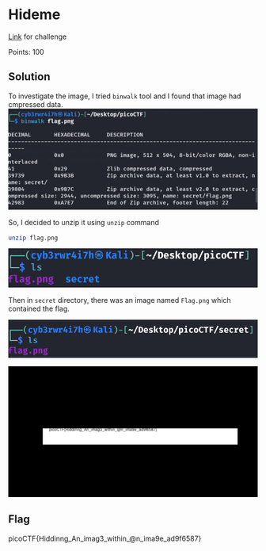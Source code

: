 # Hideme
[Link](https://play.picoctf.org/practice/challenge/350?category=4&page=2) for challenge

Points: 100

## Solution

To investigate the image, I tried `binwalk` tool and I found that image had cmpressed data.
![hideme](Images/hideme.png)

So, I decided to unzip it using `unzip` command
```bash
unzip flag.png
```
![hideme2](Images/hideme2.png)

Then in `secret` directory, there was an image named `Flag.png` which contained the flag.

![hideme3](Images/hideme3.png)

![hideme4](Images/hideme4.png)


## Flag
picoCTF{Hiddinng_An_imag3_within_@n_ima9e_ad9f6587}
